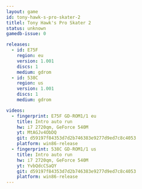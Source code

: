```yaml
---
layout: game
id: tony-hawk-s-pro-skater-2
titlel: Tony Hawk's Pro Skater 2
status: unknown
gamedb-issue: 0

releases:
  - id: E75F
    region: eu
    version: 1.001
    discs: 1
    medium: gdrom
  - id: 538C
    region: us
    version: 1.001
    discs: 1
    medium: gdrom

videos:
  - fingerprint: E75F GD-ROM1/1 eu
    title: Intro auto run
    hw: i7 2720qm, GeForce 540M
    yt: MtAGJv4ObDQ
    git: d59197f84353d7d2b746383e9277d9ed7c8c4053
    platform: win86-release
  - fingerprint: 538C GD-ROM1/1 us
    title: Intro auto run
    hw: i7 2720qm, GeForce 540M
    yt: YvbQdcCSaQY
    git: d59197f84353d7d2b746383e9277d9ed7c8c4053
    platform: win86-release
---
```

